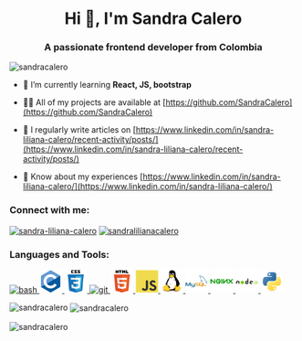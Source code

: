 <h1 align="center">Hi 👋, I'm Sandra Calero</h1>
<h3 align="center">A passionate frontend developer from Colombia</h3>

<p align="left"> <img src="https://komarev.com/ghpvc/?username=sandracalero&label=Profile%20views&color=0e75b6&style=flat" alt="sandracalero" /> </p>

- 🌱 I’m currently learning **React, JS, bootstrap**

- 👨‍💻 All of my projects are available at [https://github.com/SandraCalero](https://github.com/SandraCalero)

- 📝 I regularly write articles on [https://www.linkedin.com/in/sandra-liliana-calero/recent-activity/posts/](https://www.linkedin.com/in/sandra-liliana-calero/recent-activity/posts/)

- 📄 Know about my experiences [https://www.linkedin.com/in/sandra-liliana-calero/](https://www.linkedin.com/in/sandra-liliana-calero/)

<h3 align="left">Connect with me:</h3>
<p align="left">
<a href="https://linkedin.com/in/sandra-liliana-calero" target="blank"><img align="center" src="https://raw.githubusercontent.com/rahuldkjain/github-profile-readme-generator/master/src/images/icons/Social/linked-in-alt.svg" alt="sandra-liliana-calero" height="30" width="40" /></a>
<a href="https://instagram.com/sandralilianacalero" target="blank"><img align="center" src="https://raw.githubusercontent.com/rahuldkjain/github-profile-readme-generator/master/src/images/icons/Social/instagram.svg" alt="sandralilianacalero" height="30" width="40" /></a>
</p>

<h3 align="left">Languages and Tools:</h3>
<p align="left"> <a href="https://www.gnu.org/software/bash/" target="_blank" rel="noreferrer"> <img src="https://www.vectorlogo.zone/logos/gnu_bash/gnu_bash-icon.svg" alt="bash" width="40" height="40"/> </a> <a href="https://www.cprogramming.com/" target="_blank" rel="noreferrer"> <img src="https://raw.githubusercontent.com/devicons/devicon/master/icons/c/c-original.svg" alt="c" width="40" height="40"/> </a> <a href="https://www.w3schools.com/css/" target="_blank" rel="noreferrer"> <img src="https://raw.githubusercontent.com/devicons/devicon/master/icons/css3/css3-original-wordmark.svg" alt="css3" width="40" height="40"/> </a> <a href="https://git-scm.com/" target="_blank" rel="noreferrer"> <img src="https://www.vectorlogo.zone/logos/git-scm/git-scm-icon.svg" alt="git" width="40" height="40"/> </a> <a href="https://www.w3.org/html/" target="_blank" rel="noreferrer"> <img src="https://raw.githubusercontent.com/devicons/devicon/master/icons/html5/html5-original-wordmark.svg" alt="html5" width="40" height="40"/> </a> <a href="https://developer.mozilla.org/en-US/docs/Web/JavaScript" target="_blank" rel="noreferrer"> <img src="https://raw.githubusercontent.com/devicons/devicon/master/icons/javascript/javascript-original.svg" alt="javascript" width="40" height="40"/> </a> <a href="https://www.linux.org/" target="_blank" rel="noreferrer"> <img src="https://raw.githubusercontent.com/devicons/devicon/master/icons/linux/linux-original.svg" alt="linux" width="40" height="40"/> </a> <a href="https://www.mysql.com/" target="_blank" rel="noreferrer"> <img src="https://raw.githubusercontent.com/devicons/devicon/master/icons/mysql/mysql-original-wordmark.svg" alt="mysql" width="40" height="40"/> </a> <a href="https://www.nginx.com" target="_blank" rel="noreferrer"> <img src="https://raw.githubusercontent.com/devicons/devicon/master/icons/nginx/nginx-original.svg" alt="nginx" width="40" height="40"/> </a> <a href="https://nodejs.org" target="_blank" rel="noreferrer"> <img src="https://raw.githubusercontent.com/devicons/devicon/master/icons/nodejs/nodejs-original-wordmark.svg" alt="nodejs" width="40" height="40"/> </a> <a href="https://www.python.org" target="_blank" rel="noreferrer"> <img src="https://raw.githubusercontent.com/devicons/devicon/master/icons/python/python-original.svg" alt="python" width="40" height="40"/> </a> </p>

<p><img align="left" src="https://github-readme-stats.vercel.app/api/top-langs?username=sandracalero&show_icons=true&locale=en&layout=compact" alt="sandracalero" /></p>

<p>&nbsp;<img align="center" src="https://github-readme-stats.vercel.app/api?username=sandracalero&show_icons=true&locale=en" alt="sandracalero" /></p>

<p><img align="center" src="https://github-readme-streak-stats.herokuapp.com/?user=sandracalero&" alt="sandracalero" /></p>
